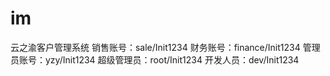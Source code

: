 # im
云之渝客户管理系统
销售账号：sale/Init1234
财务账号：finance/Init1234
管理员账号：yzy/Init1234
超级管理员：root/Init1234
开发人员：dev/Init1234
